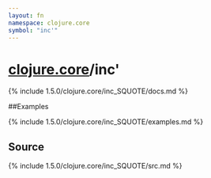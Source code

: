 ```yaml
---
layout: fn
namespace: clojure.core
symbol: "inc'"
---
```


# [clojure.core](../)/inc'

{% include 1.5.0/clojure.core/inc_SQUOTE/docs.md %}

##Examples

{% include 1.5.0/clojure.core/inc_SQUOTE/examples.md %}
## Source
{% include 1.5.0/clojure.core/inc_SQUOTE/src.md %}

